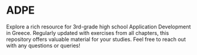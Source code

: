 # ADPE
Explore a rich resource for 3rd-grade high school Application Development in Greece. Regularly updated with exercises from all chapters, this repository offers valuable material for your studies. Feel free to reach out with any questions or queries!
